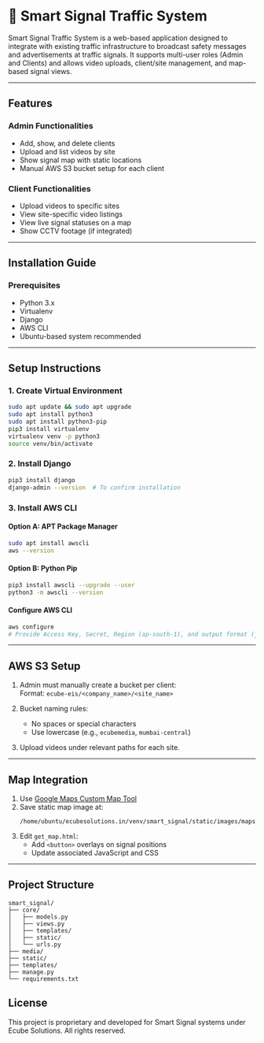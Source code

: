 
# 🚦 Smart Signal Traffic System

Smart Signal Traffic System is a web-based application designed to integrate with existing traffic infrastructure to broadcast safety messages and advertisements at traffic signals. It supports multi-user roles (Admin and Clients) and allows video uploads, client/site management, and map-based signal views.

---

## Features

### Admin Functionalities
- Add, show, and delete clients
- Upload and list videos by site
- Show signal map with static locations
- Manual AWS S3 bucket setup for each client

### Client Functionalities
- Upload videos to specific sites
- View site-specific video listings
- View live signal statuses on a map
- Show CCTV footage (if integrated)

---

##  Installation Guide

### Prerequisites
- Python 3.x
- Virtualenv
- Django
- AWS CLI
- Ubuntu-based system recommended

---

##  Setup Instructions

### 1. Create Virtual Environment

```bash
sudo apt update && sudo apt upgrade
sudo apt install python3
sudo apt install python3-pip
pip3 install virtualenv
virtualenv venv -p python3
source venv/bin/activate
```

### 2. Install Django

```bash
pip3 install django
django-admin --version  # To confirm installation
```

### 3. Install AWS CLI

#### Option A: APT Package Manager

```bash
sudo apt install awscli
aws --version
```

#### Option B: Python Pip

```bash
pip3 install awscli --upgrade --user
python3 -m awscli --version
```

#### Configure AWS CLI

```bash
aws configure
# Provide Access Key, Secret, Region (ap-south-1), and output format (json/text)
```

---

##  AWS S3 Setup

1. Admin must manually create a bucket per client:  
   Format: `ecube-eis/<company_name>/<site_name>`

2. Bucket naming rules:
   - No spaces or special characters
   - Use lowercase (e.g., `ecubemedia`, `mumbai-central`)

3. Upload videos under relevant paths for each site.

---

##  Map Integration

1. Use [Google Maps Custom Map Tool](https://www.howtogeek.com/664890/how-to-create-a-custom-map-in-google-maps/)
2. Save static map image at:
   ```
   /home/ubuntu/ecubesolutions.in/venv/smart_signal/static/images/maps/
   ```
3. Edit `get_map.html`:
   - Add `<button>` overlays on signal positions
   - Update associated JavaScript and CSS

---

##  Project Structure

```
smart_signal/
├── core/
│   ├── models.py
│   ├── views.py
│   ├── templates/
│   ├── static/
│   └── urls.py
├── media/
├── static/
├── templates/
├── manage.py
└── requirements.txt
```

##  License

This project is proprietary and developed for Smart Signal systems under Ecube Solutions. All rights reserved.
